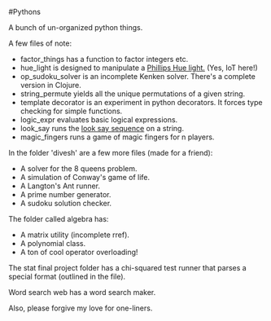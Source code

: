 #Pythons

A bunch of un-organized python things.

A few files of note:
* factor_things has a function to factor integers etc.
* hue_light is designed to manipulate a [Phillips Hue light.](http://www2.meethue.com/en-us/) (Yes, IoT here!)
* op_sudoku_solver is an incomplete Kenken solver. There's a complete version in Clojure.
* string_permute yields all the unique permutations of a given string.
* template decorator is an experiment in python decorators. It forces type checking for simple functions.
* logic_expr evaluates basic logical expressions.
* look_say runs the [look say sequence](https://en.wikipedia.org/wiki/Look-and-say_sequence) on a string.
* magic_fingers runs a game of magic fingers for n players.

In the folder 'divesh' are a few more files (made for a friend):
* A solver for the 8 queens problem.
* A simulation of Conway's game of life.
* A Langton's Ant runner.
* A prime number generator.
* A sudoku solution checker.

The folder called algebra has:
* A matrix utility (incomplete rref).
* A polynomial class.
* A ton of cool operator overloading!

The stat final project folder has a chi-squared test runner that parses a special format (outlined in the file).

Word search web has a word search maker.

Also, please forgive my love for one-liners.
